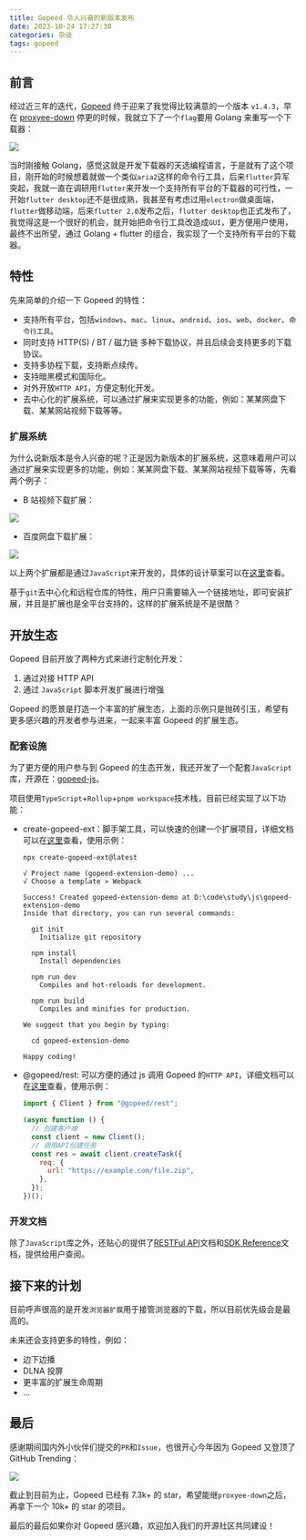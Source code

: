 ```yaml
---
title: Gopeed 令人兴奋的新版本发布
date: 2023-10-24 17:27:30
categories: 杂谈
tags: gopeed
---
```


## 前言

经过近三年的迭代，[Gopeed](https://github.com/GopeedLab/gopeed) 终于迎来了我觉得比较满意的一个版本 `v1.4.3`，早在 [proxyee-down](https://github.com/proxyee-down-org/proxyee-down) 停更的时候，我就立下了一个`flag`要用 Golang 来重写一个下载器：

![](gopeed-excited-to-release/2023-10-24-17-34-08.png)

当时刚接触 Golang，感觉这就是开发下载器的天选编程语言，于是就有了这个项目，刚开始的时候想着就做一个类似`aria2`这样的命令行工具，后来`flutter`异军突起，我就一直在调研用`flutter`来开发一个支持所有平台的下载器的可行性，一开始`flutter desktop`还不是很成熟，我甚至有考虑过用`electron`做桌面端，`flutter`做移动端，后来`flutter 2.0`发布之后，`flutter desktop`也正式发布了，我觉得这是一个很好的机会，就开始把命令行工具改造成`GUI`，更方便用户使用，最终不出所望，通过 Golang + flutter 的组合，我实现了一个支持所有平台的下载器。

<!-- more -->

## 特性

先来简单的介绍一下 Gopeed 的特性：

- 支持所有平台，包括`windows`、`mac`、`linux`、`android`、`ios`、`web`、`docker`、`命令行工具`。
- 同时支持 HTTP(S) / BT / 磁力链 多种下载协议，并且后续会支持更多的下载协议。
- 支持多协程下载，支持断点续传。
- 支持暗黑模式和国际化。
- 对外开放`HTTP API`，方便定制化开发。
- 去中心化的扩展系统，可以通过扩展来实现更多的功能，例如：某某网盘下载、某某网站视频下载等等。

### 扩展系统

为什么说新版本是令人兴奋的呢？正是因为新版本的扩展系统，这意味着用户可以通过扩展来实现更多的功能，例如：某某网盘下载、某某网站视频下载等等，先看两个例子：

- B 站视频下载扩展：

![](gopeed-excited-to-release/2023-10-24-17-40-08.gif)

- 百度网盘下载扩展：

![](gopeed-excited-to-release/2023-10-24-17-50-08.gif)

以上两个扩展都是通过`JavaScript`来开发的，具体的设计草案可以在[这里](https://github.com/GopeedLab/gopeed/issues/107)查看。

基于`git`去中心化和远程仓库的特性，用户只需要输入一个链接地址，即可安装扩展，并且是扩展也是全平台支持的，这样的扩展系统是不是很酷？

## 开放生态

Gopeed 目前开放了两种方式来进行定制化开发：

1. 通过对接 HTTP API
2. 通过 `JavaScript` 脚本开发扩展进行增强

Gopeed 的愿景是打造一个丰富的扩展生态，上面的示例只是抛砖引玉，希望有更多感兴趣的开发者参与进来，一起来丰富 Gopeed 的扩展生态。

### 配套设施

为了更方便的用户参与到 Gopeed 的生态开发，我还开发了一个配套`JavaScript`库，开源在：[gopeed-js](https://github.com/GopeedLab/gopeed-js)。

项目使用`TypeScript`+`Rollup`+`pnpm workspace`技术栈，目前已经实现了以下功能：

- create-gopeed-ext：脚手架工具，可以快速的创建一个扩展项目，详细文档可以在[这里](https://docs.gopeed.com/zh/dev-extension.html#%E5%BF%AB%E9%80%9F%E5%BC%80%E5%A7%8B)查看，使用示例：

  ```
  npx create-gopeed-ext@latest

  √ Project name (gopeed-extension-demo) ...
  √ Choose a template » Webpack

  Success! Created gopeed-extension-demo at D:\code\study\js\gopeed-extension-demo
  Inside that directory, you can run several commands:

    git init
      Initialize git repository

    npm install
      Install dependencies

    npm run dev
      Compiles and hot-reloads for development.

    npm run build
      Compiles and minifies for production.

  We suggest that you begin by typing:

    cd gopeed-extension-demo

  Happy coding!
  ```

- @gopeed/rest: 可以方便的通过 js 调用 Gopeed 的`HTTP API`，详细文档可以在[这里](https://docs.gopeed.com/zh/dev-api.html)查看，使用示例：

  ```js
  import { Client } from "@gopeed/rest";

  (async function () {
    // 创建客户端
    const client = new Client();
    // 调用API创建任务
    const res = await client.createTask({
      req: {
        url: "https://example.com/file.zip",
      },
    });
  })();
  ```

### 开发文档

除了`JavaScript`库之外，还贴心的提供了[RESTFul API](https://docs.gopeed.com/site/openapi/index.html)文档和[SDK Reference](https://docs.gopeed.com/site/reference/index.html)文档，提供给用户查阅。

## 接下来的计划

目前呼声很高的是开发`浏览器扩展`用于接管浏览器的下载，所以目前优先级会是最高的。

未来还会支持更多的特性，例如：

- 边下边播
- DLNA 投屏
- 更丰富的扩展生命周期
- ...

## 最后

感谢期间国内外小伙伴们提交的`PR`和`Issue`，也很开心今年因为 Gopeed 又登顶了 GitHub Trending：

![](gopeed-excited-to-release/2023-10-24-18-46-38.png)

截止到目前为止，Gopeed 已经有 7.3k+ 的 star，希望能继`proxyee-down`之后，再拿下一个 10k+ 的 star 的项目。

最后的最后如果你对 Gopeed 感兴趣，欢迎加入我们的开源社区共同建设！
